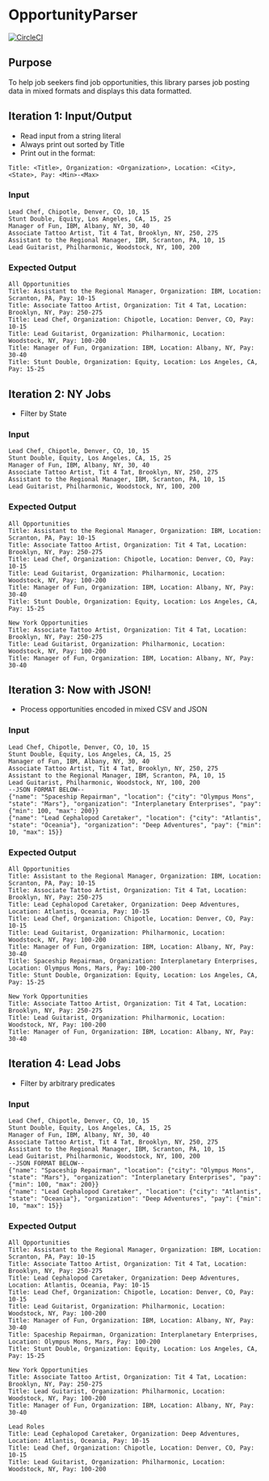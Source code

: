 OpportunityParser
=================

[![CircleCI][circleci-svg]][circleci-badge]

Purpose
-------

To help job seekers find job opportunities, this library parses job posting data
in mixed formats and displays this data formatted.


Iteration 1: Input/Output
-------------------------

- Read input from a string literal
- Always print out sorted by Title
- Print out in the format:
```
Title: <Title>, Organization: <Organization>, Location: <City>, <State>, Pay: <Min>-<Max>
```

### Input

```
Lead Chef, Chipotle, Denver, CO, 10, 15
Stunt Double, Equity, Los Angeles, CA, 15, 25
Manager of Fun, IBM, Albany, NY, 30, 40
Associate Tattoo Artist, Tit 4 Tat, Brooklyn, NY, 250, 275
Assistant to the Regional Manager, IBM, Scranton, PA, 10, 15
Lead Guitarist, Philharmonic, Woodstock, NY, 100, 200
```

### Expected Output

```
All Opportunities
Title: Assistant to the Regional Manager, Organization: IBM, Location: Scranton, PA, Pay: 10-15
Title: Associate Tattoo Artist, Organization: Tit 4 Tat, Location: Brooklyn, NY, Pay: 250-275
Title: Lead Chef, Organization: Chipotle, Location: Denver, CO, Pay: 10-15
Title: Lead Guitarist, Organization: Philharmonic, Location: Woodstock, NY, Pay: 100-200
Title: Manager of Fun, Organization: IBM, Location: Albany, NY, Pay: 30-40
Title: Stunt Double, Organization: Equity, Location: Los Angeles, CA, Pay: 15-25
```

Iteration 2: NY Jobs
--------------------

- Filter by State

### Input

```
Lead Chef, Chipotle, Denver, CO, 10, 15
Stunt Double, Equity, Los Angeles, CA, 15, 25
Manager of Fun, IBM, Albany, NY, 30, 40
Associate Tattoo Artist, Tit 4 Tat, Brooklyn, NY, 250, 275
Assistant to the Regional Manager, IBM, Scranton, PA, 10, 15
Lead Guitarist, Philharmonic, Woodstock, NY, 100, 200
```

### Expected Output

```
All Opportunities
Title: Assistant to the Regional Manager, Organization: IBM, Location: Scranton, PA, Pay: 10-15
Title: Associate Tattoo Artist, Organization: Tit 4 Tat, Location: Brooklyn, NY, Pay: 250-275
Title: Lead Chef, Organization: Chipotle, Location: Denver, CO, Pay: 10-15
Title: Lead Guitarist, Organization: Philharmonic, Location: Woodstock, NY, Pay: 100-200
Title: Manager of Fun, Organization: IBM, Location: Albany, NY, Pay: 30-40
Title: Stunt Double, Organization: Equity, Location: Los Angeles, CA, Pay: 15-25

New York Opportunities
Title: Associate Tattoo Artist, Organization: Tit 4 Tat, Location: Brooklyn, NY, Pay: 250-275
Title: Lead Guitarist, Organization: Philharmonic, Location: Woodstock, NY, Pay: 100-200
Title: Manager of Fun, Organization: IBM, Location: Albany, NY, Pay: 30-40
```

Iteration 3: Now with JSON!
---------------------------

- Process opportunities encoded in mixed CSV and JSON

### Input

```
Lead Chef, Chipotle, Denver, CO, 10, 15
Stunt Double, Equity, Los Angeles, CA, 15, 25
Manager of Fun, IBM, Albany, NY, 30, 40
Associate Tattoo Artist, Tit 4 Tat, Brooklyn, NY, 250, 275
Assistant to the Regional Manager, IBM, Scranton, PA, 10, 15
Lead Guitarist, Philharmonic, Woodstock, NY, 100, 200
--JSON FORMAT BELOW--
{"name": "Spaceship Repairman", "location": {"city": "Olympus Mons", "state": "Mars"}, "organization": "Interplanetary Enterprises", "pay": {"min": 100, "max": 200}}
{"name": "Lead Cephalopod Caretaker", "location": {"city": "Atlantis", "state": "Oceania"}, "organization": "Deep Adventures", "pay": {"min": 10, "max": 15}}
```

### Expected Output

```
All Opportunities
Title: Assistant to the Regional Manager, Organization: IBM, Location: Scranton, PA, Pay: 10-15
Title: Associate Tattoo Artist, Organization: Tit 4 Tat, Location: Brooklyn, NY, Pay: 250-275
Title: Lead Cephalopod Caretaker, Organization: Deep Adventures, Location: Atlantis, Oceania, Pay: 10-15
Title: Lead Chef, Organization: Chipotle, Location: Denver, CO, Pay: 10-15
Title: Lead Guitarist, Organization: Philharmonic, Location: Woodstock, NY, Pay: 100-200
Title: Manager of Fun, Organization: IBM, Location: Albany, NY, Pay: 30-40
Title: Spaceship Repairman, Organization: Interplanetary Enterprises, Location: Olympus Mons, Mars, Pay: 100-200
Title: Stunt Double, Organization: Equity, Location: Los Angeles, CA, Pay: 15-25

New York Opportunities
Title: Associate Tattoo Artist, Organization: Tit 4 Tat, Location: Brooklyn, NY, Pay: 250-275
Title: Lead Guitarist, Organization: Philharmonic, Location: Woodstock, NY, Pay: 100-200
Title: Manager of Fun, Organization: IBM, Location: Albany, NY, Pay: 30-40
```

Iteration 4: Lead Jobs
----------------------

- Filter by arbitrary predicates

### Input

```
Lead Chef, Chipotle, Denver, CO, 10, 15
Stunt Double, Equity, Los Angeles, CA, 15, 25
Manager of Fun, IBM, Albany, NY, 30, 40
Associate Tattoo Artist, Tit 4 Tat, Brooklyn, NY, 250, 275
Assistant to the Regional Manager, IBM, Scranton, PA, 10, 15
Lead Guitarist, Philharmonic, Woodstock, NY, 100, 200
--JSON FORMAT BELOW--
{"name": "Spaceship Repairman", "location": {"city": "Olympus Mons", "state": "Mars"}, "organization": "Interplanetary Enterprises", "pay": {"min": 100, "max": 200}}
{"name": "Lead Cephalopod Caretaker", "location": {"city": "Atlantis", "state": "Oceania"}, "organization": "Deep Adventures", "pay": {"min": 10, "max": 15}}
```

### Expected Output

```
All Opportunities
Title: Assistant to the Regional Manager, Organization: IBM, Location: Scranton, PA, Pay: 10-15
Title: Associate Tattoo Artist, Organization: Tit 4 Tat, Location: Brooklyn, NY, Pay: 250-275
Title: Lead Cephalopod Caretaker, Organization: Deep Adventures, Location: Atlantis, Oceania, Pay: 10-15
Title: Lead Chef, Organization: Chipotle, Location: Denver, CO, Pay: 10-15
Title: Lead Guitarist, Organization: Philharmonic, Location: Woodstock, NY, Pay: 100-200
Title: Manager of Fun, Organization: IBM, Location: Albany, NY, Pay: 30-40
Title: Spaceship Repairman, Organization: Interplanetary Enterprises, Location: Olympus Mons, Mars, Pay: 100-200
Title: Stunt Double, Organization: Equity, Location: Los Angeles, CA, Pay: 15-25

New York Opportunities
Title: Associate Tattoo Artist, Organization: Tit 4 Tat, Location: Brooklyn, NY, Pay: 250-275
Title: Lead Guitarist, Organization: Philharmonic, Location: Woodstock, NY, Pay: 100-200
Title: Manager of Fun, Organization: IBM, Location: Albany, NY, Pay: 30-40

Lead Roles
Title: Lead Cephalopod Caretaker, Organization: Deep Adventures, Location: Atlantis, Oceania, Pay: 10-15
Title: Lead Chef, Organization: Chipotle, Location: Denver, CO, Pay: 10-15
Title: Lead Guitarist, Organization: Philharmonic, Location: Woodstock, NY, Pay: 100-200
```


[circleci-badge]: https://circleci.com/gh/jmromer/opportunities/tree/master
[circleci-svg]: https://circleci.com/gh/jmromer/opportunities/tree/master.svg?style=svg

